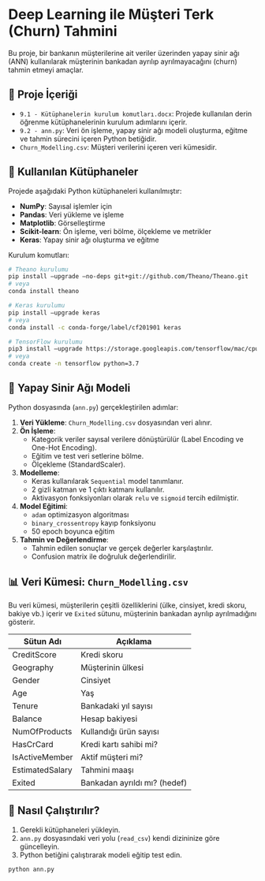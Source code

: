 # Deep Learning ile Müşteri Terk (Churn) Tahmini

Bu proje, bir bankanın müşterilerine ait veriler üzerinden yapay sinir ağı (ANN) kullanılarak müşterinin bankadan ayrılıp ayrılmayacağını (churn) tahmin etmeyi amaçlar.

## 📁 Proje İçeriği

- `9.1 - Kütüphanelerin kurulum komutları.docx`: Projede kullanılan derin öğrenme kütüphanelerinin kurulum adımlarını içerir.
- `9.2 - ann.py`: Veri ön işleme, yapay sinir ağı modeli oluşturma, eğitme ve tahmin sürecini içeren Python betiğidir.
- `Churn_Modelling.csv`: Müşteri verilerini içeren veri kümesidir.

## 🧪 Kullanılan Kütüphaneler

Projede aşağıdaki Python kütüphaneleri kullanılmıştır:

- **NumPy**: Sayısal işlemler için
- **Pandas**: Veri yükleme ve işleme
- **Matplotlib**: Görselleştirme
- **Scikit-learn**: Ön işleme, veri bölme, ölçekleme ve metrikler
- **Keras**: Yapay sinir ağı oluşturma ve eğitme

Kurulum komutları:

```bash
# Theano kurulumu
pip install –upgrade –no-deps git+git://github.com/Theano/Theano.git
# veya
conda install theano

# Keras kurulumu
pip install –upgrade keras
# veya
conda install -c conda-forge/label/cf201901 keras

# TensorFlow kurulumu
pip3 install –upgrade https://storage.googleapis.com/tensorflow/mac/cpu/tensorflow-1.8.0-py3-none-any.whl
# veya
conda create -n tensorflow python=3.7
```

## 🧠 Yapay Sinir Ağı Modeli

Python dosyasında (`ann.py`) gerçekleştirilen adımlar:

1. **Veri Yükleme**: `Churn_Modelling.csv` dosyasından veri alınır.
2. **Ön İşleme**:
   - Kategorik veriler sayısal verilere dönüştürülür (Label Encoding ve One-Hot Encoding).
   - Eğitim ve test veri setlerine bölme.
   - Ölçekleme (StandardScaler).
3. **Modelleme**:
   - Keras kullanılarak `Sequential` model tanımlanır.
   - 2 gizli katman ve 1 çıktı katmanı kullanılır.
   - Aktivasyon fonksiyonları olarak `relu` ve `sigmoid` tercih edilmiştir.
4. **Model Eğitimi**:
   - `adam` optimizasyon algoritması
   - `binary_crossentropy` kayıp fonksiyonu
   - 50 epoch boyunca eğitim
5. **Tahmin ve Değerlendirme**:
   - Tahmin edilen sonuçlar ve gerçek değerler karşılaştırılır.
   - Confusion matrix ile doğruluk değerlendirilir.

## 📊 Veri Kümesi: `Churn_Modelling.csv`

Bu veri kümesi, müşterilerin çeşitli özelliklerini (ülke, cinsiyet, kredi skoru, bakiye vb.) içerir ve `Exited` sütunu, müşterinin bankadan ayrılıp ayrılmadığını gösterir.

| Sütun Adı        | Açıklama                       |
|------------------|--------------------------------|
| CreditScore      | Kredi skoru                    |
| Geography        | Müşterinin ülkesi              |
| Gender           | Cinsiyet                       |
| Age              | Yaş                            |
| Tenure           | Bankadaki yıl sayısı           |
| Balance          | Hesap bakiyesi                 |
| NumOfProducts    | Kullandığı ürün sayısı         |
| HasCrCard        | Kredi kartı sahibi mi?         |
| IsActiveMember   | Aktif müşteri mi?              |
| EstimatedSalary  | Tahmini maaşı                  |
| Exited           | Bankadan ayrıldı mı? (hedef)   |

## 🚀 Nasıl Çalıştırılır?

1. Gerekli kütüphaneleri yükleyin.
2. `ann.py` dosyasındaki veri yolu (`read_csv`) kendi dizininize göre güncelleyin.
3. Python betiğini çalıştırarak modeli eğitip test edin.

```bash
python ann.py
```
